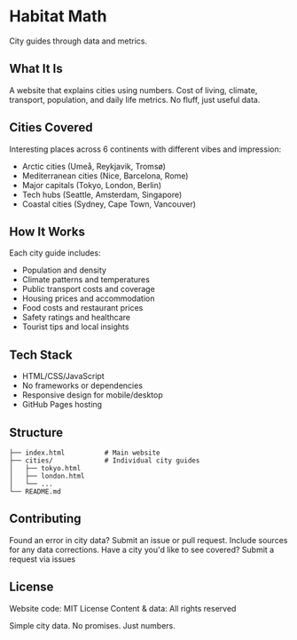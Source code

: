 # Habitat Math

City guides through data and metrics.

## What It Is

A website that explains cities using numbers. Cost of living, climate, transport, population, and daily life metrics. No fluff, just useful data.

## Cities Covered

Interesting places across 6 continents with different vibes and impression:
- Arctic cities (Umeå, Reykjavik, Tromsø)
- Mediterranean cities (Nice, Barcelona, Rome)
- Major capitals (Tokyo, London, Berlin)
- Tech hubs (Seattle, Amsterdam, Singapore)
- Coastal cities (Sydney, Cape Town, Vancouver)

## How It Works

Each city guide includes:
- Population and density
- Climate patterns and temperatures
- Public transport costs and coverage
- Housing prices and accommodation
- Food costs and restaurant prices
- Safety ratings and healthcare
- Tourist tips and local insights

## Tech Stack

- HTML/CSS/JavaScript
- No frameworks or dependencies
- Responsive design for mobile/desktop
- GitHub Pages hosting

## Structure

```
├── index.html          # Main website
├── cities/             # Individual city guides
│   ├── tokyo.html
│   ├── london.html
│   └── ...
└── README.md
```

## Contributing

Found an error in city data? Submit an issue or pull request. Include sources for any data corrections. 
Have a city you'd like to see covered? Submit a request via issues

## License

Website code: MIT License
Content & data: All rights reserved

Simple city data. No promises. Just numbers.
